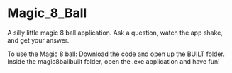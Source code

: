 # Magic_8_Ball
A silly little magic 8 ball application. Ask a question, watch the app shake, and get your answer.

To use the Magic 8 ball:
Download the code and open up the BUILT folder.
Inside the magic8ballbuilt folder, open the .exe application and have fun!
